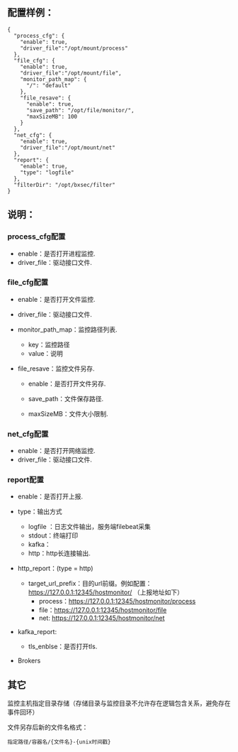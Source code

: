 ## 配置样例：

```
{
  "process_cfg": {
    "enable": true,	
    "driver_file":"/opt/mount/process"
  },
  "file_cfg": {
    "enable": true,
    "driver_file":"/opt/mount/file",
    "monitor_path_map": {
      "/": "default"
    },
    "file_resave": {
      "enable": true,
      "save_path": "/opt/file/monitor/",
      "maxSizeMB": 100
    }
  },
  "net_cfg": {
    "enable": true,
    "driver_file":"/opt/mount/net"
  },
  "report": {
    "enable": true,
    "type": "logfile"
  },
  "filterDir": "/opt/bxsec/filter"
}
```



## 说明：

### process_cfg配置

- enable：是否打开进程监控.
- driver_file：驱动接口文件.



### file_cfg配置

- enable：是否打开文件监控.

- driver_file：驱动接口文件.

- monitor_path_map：监控路径列表.
  - key：监控路径
  - value：说明
  
- file_resave：监控文件另存.

  - enable：是否打开文件另存.

  - save_path：文件保存路径.

  - maxSizeMB：文件大小限制.

    

### net_cfg配置

- enable：是否打开网络监控.
- driver_file：驱动接口文件.

### report配置

- enable：是否打开上报.

- type：输出方式

  - logfile ：日志文件输出，服务端filebeat采集
  - stdout：终端打印
  - kafka：
  - http：http长连接输出.

- http_report：(type = http)

  - target_url_prefix：目的url前缀。例如配置：https://127.0.0.1:12345/hostmonitor/  （上报地址如下）
    - process：https://127.0.0.1:12345/hostmonitor/process
    - file：https://127.0.0.1:12345/hostmonitor/file
    - net: https://127.0.0.1:12345/hostmonitor/net

- kafka_report:

  - tls_enblse：是否打开tls.
- Brokers



## 其它
监控主机指定目录存储（存储目录与监控目录不允许存在逻辑包含关系，避免存在事件回环）

文件另存后新的文件名格式：
```
指定路径/容器名/{文件名}-{unix时间戳}
```